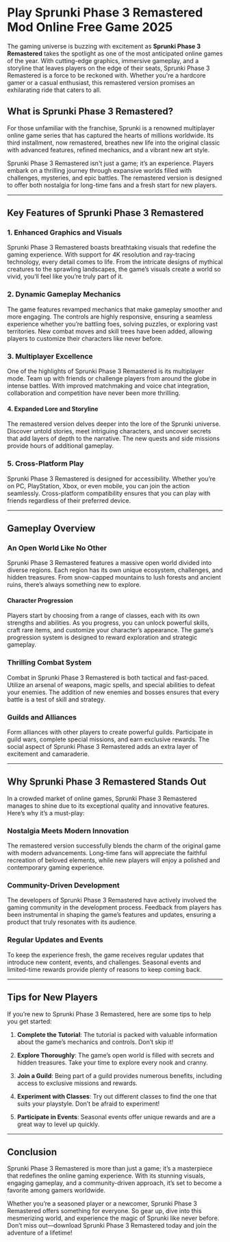 # Play Sprunki Phase 3 Remastered Mod Online Free Game 2025

The gaming universe is buzzing with excitement as **Sprunki Phase 3 Remastered** takes the spotlight as one of the most anticipated online games of the year. With cutting-edge graphics, immersive gameplay, and a storyline that leaves players on the edge of their seats, Sprunki Phase 3 Remastered is a force to be reckoned with. Whether you're a hardcore gamer or a casual enthusiast, this remastered version promises an exhilarating ride that caters to all.

## What is Sprunki Phase 3 Remastered?

For those unfamiliar with the franchise, Sprunki is a renowned multiplayer online game series that has captured the hearts of millions worldwide. Its third installment, now remastered, breathes new life into the original classic with advanced features, refined mechanics, and a vibrant new art style.

Sprunki Phase 3 Remastered isn't just a game; it’s an experience. Players embark on a thrilling journey through expansive worlds filled with challenges, mysteries, and epic battles. The remastered version is designed to offer both nostalgia for long-time fans and a fresh start for new players.

---

## Key Features of Sprunki Phase 3 Remastered

### 1. **Enhanced Graphics and Visuals**

Sprunki Phase 3 Remastered boasts breathtaking visuals that redefine the gaming experience. With support for 4K resolution and ray-tracing technology, every detail comes to life. From the intricate designs of mythical creatures to the sprawling landscapes, the game’s visuals create a world so vivid, you’ll feel like you’re truly part of it.

### 2. **Dynamic Gameplay Mechanics**

The game features revamped mechanics that make gameplay smoother and more engaging. The controls are highly responsive, ensuring a seamless experience whether you’re battling foes, solving puzzles, or exploring vast territories. New combat moves and skill trees have been added, allowing players to customize their characters like never before.

### 3. **Multiplayer Excellence**

One of the highlights of Sprunki Phase 3 Remastered is its multiplayer mode. Team up with friends or challenge players from around the globe in intense battles. With improved matchmaking and voice chat integration, collaboration and competition have never been more thrilling.

#### 4. **Expanded Lore and Storyline**

The remastered version delves deeper into the lore of the Sprunki universe. Discover untold stories, meet intriguing characters, and uncover secrets that add layers of depth to the narrative. The new quests and side missions provide hours of additional gameplay.

### 5. **Cross-Platform Play**

Sprunki Phase 3 Remastered is designed for accessibility. Whether you’re on PC, PlayStation, Xbox, or even mobile, you can join the action seamlessly. Cross-platform compatibility ensures that you can play with friends regardless of their preferred device.

---

## Gameplay Overview

### **An Open World Like No Other**

Sprunki Phase 3 Remastered features a massive open world divided into diverse regions. Each region has its own unique ecosystem, challenges, and hidden treasures. From snow-capped mountains to lush forests and ancient ruins, there’s always something new to explore.

#### **Character Progression**

Players start by choosing from a range of classes, each with its own strengths and abilities. As you progress, you can unlock powerful skills, craft rare items, and customize your character’s appearance. The game’s progression system is designed to reward exploration and strategic gameplay.

### **Thrilling Combat System**

Combat in Sprunki Phase 3 Remastered is both tactical and fast-paced. Utilize an arsenal of weapons, magic spells, and special abilities to defeat your enemies. The addition of new enemies and bosses ensures that every battle is a test of skill and strategy.

### **Guilds and Alliances**

Form alliances with other players to create powerful guilds. Participate in guild wars, complete special missions, and earn exclusive rewards. The social aspect of Sprunki Phase 3 Remastered adds an extra layer of excitement and camaraderie.

---

## Why Sprunki Phase 3 Remastered Stands Out

In a crowded market of online games, Sprunki Phase 3 Remastered manages to shine due to its exceptional quality and innovative features. Here’s why it’s a must-play:

### **Nostalgia Meets Modern Innovation**

The remastered version successfully blends the charm of the original game with modern advancements. Long-time fans will appreciate the faithful recreation of beloved elements, while new players will enjoy a polished and contemporary gaming experience.

### **Community-Driven Development**

The developers of Sprunki Phase 3 Remastered have actively involved the gaming community in the development process. Feedback from players has been instrumental in shaping the game’s features and updates, ensuring a product that truly resonates with its audience.

### **Regular Updates and Events**

To keep the experience fresh, the game receives regular updates that introduce new content, events, and challenges. Seasonal events and limited-time rewards provide plenty of reasons to keep coming back.

---

## Tips for New Players

If you’re new to Sprunki Phase 3 Remastered, here are some tips to help you get started:

1. **Complete the Tutorial**: The tutorial is packed with valuable information about the game’s mechanics and controls. Don’t skip it!
   
2. **Explore Thoroughly**: The game’s open world is filled with secrets and hidden treasures. Take your time to explore every nook and cranny.

3. **Join a Guild**: Being part of a guild provides numerous benefits, including access to exclusive missions and rewards.

4. **Experiment with Classes**: Try out different classes to find the one that suits your playstyle. Don’t be afraid to experiment!

5. **Participate in Events**: Seasonal events offer unique rewards and are a great way to level up quickly.

---

## Conclusion

Sprunki Phase 3 Remastered is more than just a game; it’s a masterpiece that redefines the online gaming experience. With its stunning visuals, engaging gameplay, and a community-driven approach, it’s set to become a favorite among gamers worldwide.

Whether you’re a seasoned player or a newcomer, Sprunki Phase 3 Remastered offers something for everyone. So gear up, dive into this mesmerizing world, and experience the magic of Sprunki like never before. Don’t miss out—download Sprunki Phase 3 Remastered today and join the adventure of a lifetime!
